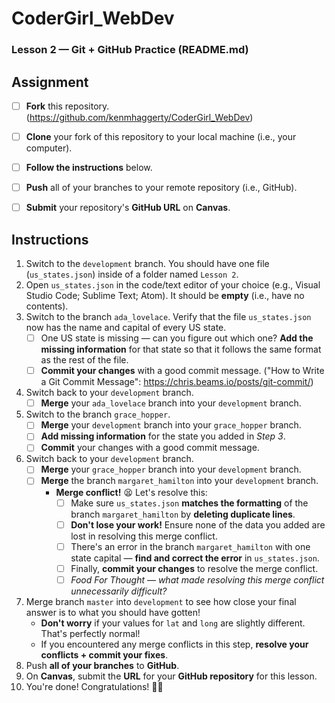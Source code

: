 # CoderGirl_WebDev
### Lesson 2 — Git + GitHub Practice (README.md)



## Assignment

- [ ] **Fork** this repository. (https://github.com/kenmhaggerty/CoderGirl_WebDev)
- [ ] **Clone** your fork of this repository to your local machine (i.e., your computer).
- [ ] **Follow the instructions** below.
- [ ] **Push** all of your branches to your remote repository (i.e., GitHub).
- [ ] **Submit** your repository's **GitHub URL** on **Canvas**.



## Instructions

1. Switch to the `development` branch. You should have one file (`us_states.json`) inside of a folder named `Lesson 2`.
2. Open `us_states.json` in the code/text editor of your choice (e.g., Visual Studio Code; Sublime Text; Atom). It should be **empty** (i.e., have no contents).
3. Switch to the branch `ada_lovelace`. Verify that the file `us_states.json` now has the name and capital of every US state.
   - [ ] One US state is missing — can you figure out which one? **Add the missing information** for that state so that it follows the same format as the rest of the file.
   - [ ] **Commit your changes** with a good commit message. ("How to Write a Git Commit Message": https://chris.beams.io/posts/git-commit/)
4. Switch back to your `development` branch.
   - [ ] **Merge** your `ada_lovelace` branch into your `development` branch.
5. Switch to the branch `grace_hopper`.
   - [ ] **Merge** your `development` branch into your `grace_hopper` branch.
   - [ ] **Add missing information** for the state you added in *Step 3*.
   - [ ] **Commit** your changes with a good commit message.
6. Switch back to your `development` branch.
   - [ ] **Merge** your `grace_hopper` branch into your `development` branch.
   - [ ] **Merge** the branch `margaret_hamilton` into your `development` branch.
     - **Merge conflict!** 😫 Let's resolve this:
       - [ ] Make sure `us_states.json` **matches the formatting** of the branch `margaret_hamilton` by **deleting duplicate lines**.
       - [ ] **Don't lose your work!** Ensure none of the data you added are lost in resolving this merge conflict.
       - [ ] There's an error in the branch `margaret_hamilton` with one state capital — **find and correct the error** in `us_states.json`.
       - [ ] Finally, **commit your changes** to resolve the merge conflict.
       - [ ] *Food For Thought — what made resolving this merge conflict unnecessarily difficult?*
7. Merge branch `master` into `development` to see how close your final answer is to what you should have gotten!
   - **Don't worry** if your values for `lat` and `long` are slightly different. That's perfectly normal!
   - If you encountered any merge conflicts in this step, **resolve your conflicts + commit your fixes**.
8. Push **all of your branches** to **GitHub**.
9. On **Canvas**, submit the **URL** for your **GitHub repository** for this lesson.
10. You're done! Congratulations! 🎉🎉